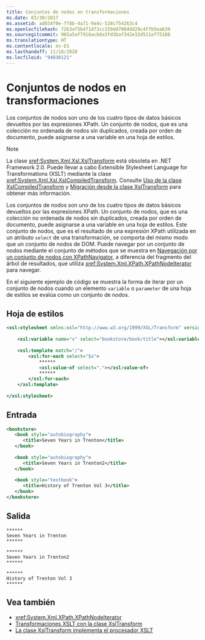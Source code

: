 ```yaml
---
title: Conjuntos de nodos en transformaciones
ms.date: 03/30/2017
ms.assetid: ad034f0e-ff8b-4a71-9a4c-528c754263c4
ms.openlocfilehash: 72b3af5b471d73cc159dd700ddd29c4ffb5ea639
ms.sourcegitcommit: 965a5af7918acb0a3fd3baf342e15d511ef75188
ms.translationtype: HT
ms.contentlocale: es-ES
ms.lasthandoff: 11/18/2020
ms.locfileid: "94830121"
---
```

# <a name="node-sets-in-transformations"></a>Conjuntos de nodos en transformaciones
Los conjuntos de nodos son uno de los cuatro tipos de datos básicos devueltos por las expresiones XPath. Un conjunto de nodos, que es una colección no ordenada de nodos sin duplicados, creada por orden de documento, puede asignarse a una variable en una hoja de estilos.  
  
> [!NOTE]
> La clase <xref:System.Xml.Xsl.XslTransform> está obsoleta en .NET Framework 2.0. Puede llevar a cabo Extensible Stylesheet Language for Transformations (XSLT) mediante la clase <xref:System.Xml.Xsl.XslCompiledTransform>. Consulte [Uso de la clase XslCompiledTransform](using-the-xslcompiledtransform-class.md) y [Migración desde la clase XslTransform](migrating-from-the-xsltransform-class.md) para obtener más información.  
  
 Los conjuntos de nodos son uno de los cuatro tipos de datos básicos devueltos por las expresiones XPath. Un conjunto de nodos, que es una colección no ordenada de nodos sin duplicados, creada por orden de documento, puede asignarse a una variable en una hoja de estilos. Este conjunto de nodos, que es el resultado de una expresión XPath utilizada en un atributo `select` de una transformación, se comporta del mismo modo que un conjunto de nodos de DOM. Puede navegar por un conjunto de nodos mediante el conjunto de métodos que se muestra en [Navegación por un conjunto de nodos con XPathNavigator](node-set-navigation-using-xpathnavigator.md), a diferencia del fragmento del árbol de resultados, que utiliza <xref:System.Xml.XPath.XPathNodeIterator> para navegar.  
  
 En el siguiente ejemplo de código se muestra la forma de iterar por un conjunto de nodos cuando un elemento `variable` o `parameter` de una hoja de estilos se evalúa como un conjunto de nodos.  
  
## <a name="style-sheet"></a>Hoja de estilos  
  
```xml  
<xsl:stylesheet xmlns:xsl="http://www.w3.org/1999/XSL/Transform" version="1.0">  
  
    <xsl:variable name="x" select="bookstore/book/title"></xsl:variable>  
  
    <xsl:template match="/">  
        <xsl:for-each select="$x">  
            ******  
            <xsl:value-of select="."></xsl:value-of>  
            ******  
        </xsl:for-each>  
    </xsl:template>  
  
</xsl:stylesheet>  
```  
  
## <a name="input"></a>Entrada  
  
```xml  
<bookstore>  
   <book style="autobiography">  
      <title>Seven Years in Trenton</title>  
   </book>  
  
   <book style="autobiography">  
      <title>Seven Years in Trenton2</title>  
   </book>  
  
   <book style="textbook">  
      <title>History of Trenton Vol 3</title>  
   </book>  
</bookstore>  
```  
  
## <a name="output"></a>Salida  
  
```output  
******  
Seven Years in Trenton  
******  
  
******  
Seven Years in Trenton2  
******  
  
******  
History of Trenton Vol 3  
******  
```  
  
## <a name="see-also"></a>Vea también

- <xref:System.Xml.XPath.XPathNodeIterator>
- [Transformaciones XSLT con la clase XslTransform](xslt-transformations-with-the-xsltransform-class.md)
- [La clase XslTransform implementa el procesador XSLT](xsltransform-class-implements-the-xslt-processor.md)

